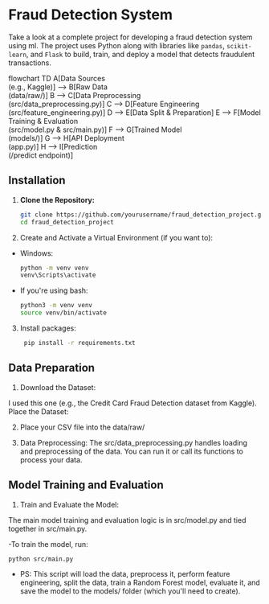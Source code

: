 # Fraud Detection System 

Take a look at a complete project for developing a fraud detection system using ml. The project uses Python along with libraries like `pandas`, `scikit-learn`, and `Flask` to build, train, and deploy a model that detects fraudulent transactions.

flowchart TD
    A[Data Sources<br>(e.g., Kaggle)] --> B[Raw Data<br>(data/raw/)]
    B --> C[Data Preprocessing<br>(src/data_preprocessing.py)]
    C --> D[Feature Engineering<br>(src/feature_engineering.py)]
    D --> E[Data Split & Preparation]
    E --> F[Model Training & Evaluation<br>(src/model.py & src/main.py)]
    F --> G[Trained Model<br>(models/)]
    G --> H[API Deployment<br>(app.py)]
    H --> I[Prediction<br>(/predict endpoint)]


## Installation

1. **Clone the Repository:**

   ```bash
   git clone https://github.com/yourusername/fraud_detection_project.git
   cd fraud_detection_project
   ```

2. Create and Activate a Virtual Environment (if you want to):

- Windows:
   ```bash
  python -m venv venv
  venv\Scripts\activate 
   ```


- If you're using bash:
   ```bash
  python3 -m venv venv
  source venv/bin/activate
   ```
3. Install packages:

   ```bash
    pip install -r requirements.txt
   ```

## Data Preparation
1. Download the Dataset:

I used this one (e.g., the Credit Card Fraud Detection dataset from Kaggle).
Place the Dataset:

2. Place your CSV file into the data/raw/
   
4. Data Preprocessing:
The src/data_preprocessing.py handles loading and preprocessing of the data. You can run it or call its functions to process your data.

## Model Training and Evaluation

1. Train and Evaluate the Model:

The main model training and evaluation logic is in src/model.py and tied together in src/main.py.

-To train the model, run:

   ```bash
  python src/main.py
   ```

- PS: This script will load the data, preprocess it, perform feature engineering, split the data, train a Random Forest model, evaluate it, and save the model to the models/ folder (which you'll need to create).

